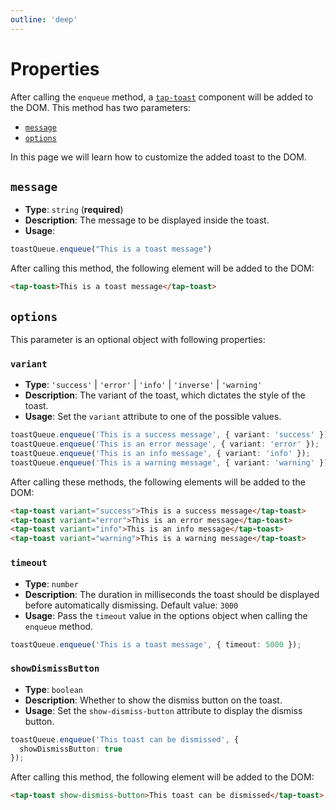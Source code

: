 ```yaml
---
outline: 'deep'
---
```


# Properties

After calling the `enqueue` method, a [`tap-toast`](https://tap30.github.io/web-components/components/tap-toast.html) component will be added to the DOM. This method has two parameters:
- [`message`](#message)
- [`options`](#options)

In this page we will learn how to customize the added toast to the DOM.

## `message`

- **Type**: `string` (**required**)
- **Description**: The message to be displayed inside the toast.
- **Usage**:

```typescript
toastQueue.enqueue("This is a toast message")
```

After calling this method, the following element will be added to the DOM:

```html
<tap-toast>This is a toast message</tap-toast>
```

## `options`

This parameter is an optional object with following properties: 

### `variant`

- **Type**: `'success'` | `'error'` | `'info'` | `'inverse'` | `'warning'`
- **Description**: The variant of the toast, which dictates the style of the toast.
- **Usage**: Set the `variant` attribute to one of the possible values.

```typescript
toastQueue.enqueue('This is a success message', { variant: 'success' });
toastQueue.enqueue('This is an error message', { variant: 'error' });
toastQueue.enqueue('This is an info message', { variant: 'info' });
toastQueue.enqueue('This is a warning message', { variant: 'warning' });
```

After calling these methods, the following elements will be added to the DOM:

```html
<tap-toast variant="success">This is a success message</tap-toast>
<tap-toast variant="error">This is an error message</tap-toast>
<tap-toast variant="info">This is an info message</tap-toast>
<tap-toast variant="warning">This is a warning message</tap-toast>
```

### `timeout`

- **Type**: `number`
- **Description**: The duration in milliseconds the toast should be displayed before automatically dismissing. Default value: `3000`
- **Usage**: Pass the `timeout` value in the options object when calling the `enqueue` method.

```typescript
toastQueue.enqueue('This is a toast message', { timeout: 5000 });
```

### `showDismissButton`

- **Type**: `boolean`
- **Description**: Whether to show the dismiss button on the toast.
- **Usage**: Set the `show-dismiss-button` attribute to display the dismiss button.

```typescript
toastQueue.enqueue('This toast can be dismissed', { 
  showDismissButton: true 
});
```

After calling this method, the following element will be added to the DOM:

```html
<tap-toast show-dismiss-button>This toast can be dismissed</tap-toast>
```
